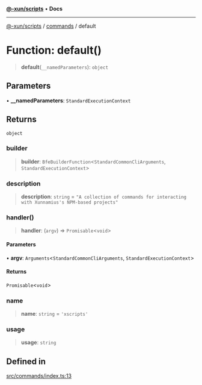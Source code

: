 [**@-xun/scripts**](../../README.md) • **Docs**

***

[@-xun/scripts](../../README.md) / [commands](../README.md) / default

# Function: default()

> **default**(`__namedParameters`): `object`

## Parameters

• **\_\_namedParameters**: `StandardExecutionContext`

## Returns

`object`

### builder

> **builder**: `BfeBuilderFunction`\<`StandardCommonCliArguments`, `StandardExecutionContext`\>

### description

> **description**: `string` = `"A collection of commands for interacting with Xunnamius's NPM-based projects"`

### handler()

> **handler**: (`argv`) => `Promisable`\<`void`\>

#### Parameters

• **argv**: `Arguments`\<`StandardCommonCliArguments`, `StandardExecutionContext`\>

#### Returns

`Promisable`\<`void`\>

### name

> **name**: `string` = `'xscripts'`

### usage

> **usage**: `string`

## Defined in

[src/commands/index.ts:13](https://github.com/Xunnamius/xscripts/blob/b57a6be3f30c8c0a2692b256135acbd661d0e92b/src/commands/index.ts#L13)
